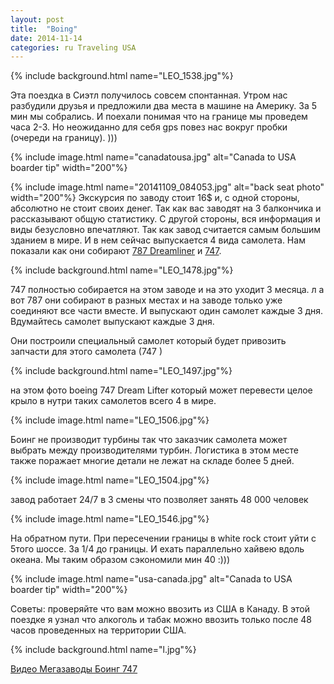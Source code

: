 ```yaml
---
layout: post
title:  "Boing"
date: 2014-11-14
categories: ru Traveling USA
---
```

{% include background.html name="LEO_1538.jpg"%}

Эта поездка в Сиэтл получилось совсем спонтанная.
Утром нас разбудили друзья и предложили два места в машине на Америку. За 5 мин мы собрались. И поехали понимая что на границе мы проведем часа 2-3. Но неожиданно для себя gps повез нас вокруг пробки (очереди на границу). )))

{% include image.html name="canadatousa.jpg" alt="Canada to USA boarder tip" width="200"%}

{% include image.html name="20141109_084053.jpg" alt="back seat photo" width="200"%}
Экскурсия по заводу стоит 16$ и, с одной стороны, абсолютно не стоит своих денег. Так как вас заводят на 3 балкончика и рассказывают общую статистику. С другой стороны, вся информация и виды безусловно впечатляют. Так как завод считается самым большим зданием в мире. И в нем сейчас выпускается 4 вида самолета. Нам показали как они собирают [787 Dreamliner](http://www.boeing.com/boeing/commercial/787family/index.page?) и [747](http://www.boeing.com/boeing/commercial/747family/index.page?).

{% include background.html name="LEO_1478.jpg"%}

747 полностью собирается на этом заводе и на это уходит 3 месяца. л
а вот 787 они собирают в разных местах и на заводе только уже соединяют все части вместе. И выпускают один самолет каждые 3 дня. Вдумайтесь самолет выпускают каждые 3 дня.

Они построили специальный самолет который будет привозить запчасти для этого самолета (747 )

{% include background.html name="LEO_1497.jpg"%}

на этом фото boeing 747 Dream Lifter который может перевести целое крыло в нутри таких самолетов всего 4 в мире.

{% include image.html name="LEO_1506.jpg"%}

Боинг не производит турбины так что заказчик самолета может выбрать между производителями турбин.
Логистика в этом месте также поражает многие детали не лежат на складе более 5 дней.

{% include image.html name="LEO_1504.jpg"%}

завод работает 24/7 в 3 смены что позволяет занять 48 000 человек

{% include image.html name="LEO_1546.jpg"%}

На обратном пути. При пересечении границы в white rock стоит уйти с 5того шоссе. За 1/4 до границы.  И ехать параллельно хайвею вдоль океана. Мы таким образом сэкономили мин 40 :)))

{% include image.html name="usa-canada.jpg" alt="Canada to USA boarder tip" width="200"%}

Советы: проверяйте что вам можно ввозить из США в Канаду.  В этой поездке я узнал что алкоголь и табак можно ввозить только после 48 часов проведенных на территории США.

{% include background.html name="l.jpg"%}

>
[Видео Мегазаводы Боинг 747](https://www.youtube.com/watch?v=1K7PFFyG5vs)
